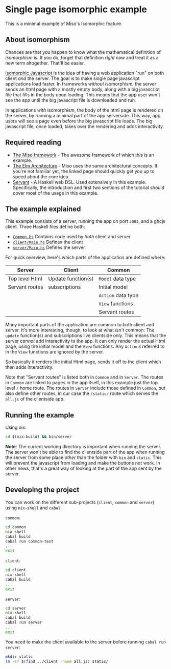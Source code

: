 # Single page isomorphic example
This is a minimal example of Miso's Isomorphic feature.

## About isomorphism
Chances are that you happen to know what the mathematical definition of *isomorphism* is. If you do, forget that definition *right now* and treat it as a new term altogether. That'll be easier.

[Isomorphic Javascript](https://en.wikipedia.org/wiki/Isomorphic_JavaScript) is the idea of having a web application "run" on both client *and* the server. The goal is to make single page javascript applications load faster. In frameworks *without* isomorphism, the server sends an html page with a mostly empty body, along with a big javascript file that fills in the body upon loading. This means that the app user won't see the app until the big javascript file is downloaded and run.

In applications *with* isomorphism, the body of the html page is rendered on the server, by running a minimal part of the app serverside. This way, app users will see a page even before the big javascript file loads. The big javascript file, once loaded, takes over the rendering and adds interactivity.

## Required reading

- [The Miso framework](https://haskell-miso.org/) - The awesome framework of which this is an example.
- [The Elm Architecture](https://guide.elm-lang.org/architecture/) - Miso uses the same architectural concepts. If you're not familiar yet, the linked page should quickly get you up to speed about the core idea.
- [Servant](http://haskell-servant.readthedocs.io/en/stable/) - A Haskell web DSL. Used extensively in this example. Specifically, the introduction and first two sections of the tutorial should cover most of the usage in this example.

## The example explained
This example consists of a server, running the app on port `3003`, and a ghcjs client. Three Haskell files define both:

- [`Common.hs`](common/Common.hs) Contains code used by *both* client and server
- [`client/Main.hs`](client/Main.hs) Defines the client
- [`server/Main.hs`](server/Main.hs) Defines the server

For quick overview, here's which parts of the application are defined where:

| Server         | Client             | Common             |
| -------------  | -------------      | -------------      |
| Top level Html | Update function(s) | `Model` data type  |
| Servant routes | subscriptions      | Initial model      |
|                |                    | `Action` data type |
|                |                    | `View` functions   |
|                |                    | Servant routes     |

Many important parts of the application are common to both client and server. It's more interesting, though, to look at what *isn't* common: The `update` function(s) and subscriptions live clientside only. This means that the server *cannot* add interactivity to the app. It can only render the actual Html page, using the initial model and the `View` functions. Any `Action`s referred to in the `View` functions are ignored by the server.

So basically it renders the initial Html page, sends it off to the client which then adds interactivity.

Note that "Servant routes" is listed both in `Common` and in `Server`. The routes in `Common` are linked to pages in the app itself, in this example just the top level `/` home route. The routes in `Server` include those defined in `Common`, but also define other routes, in our case the `/static/` route which serves the `all.js` of the clientside app.


## Running the example

Using nix:

```bash
cd $(nix-build) && bin/server
```

**Note**: The current working directory is important when running the server. The server won't be able to find the clientside part of the app when running the server from some place *other* than the folder with `bin` and `static`. This will prevent the javascript from loading and make the buttons not work. In other news, that's a great way of looking at the part of the app sent by the server.


## Developing the project

You can work on the different sub-projects (`client`, `common` and `server`) using `nix-shell` and `cabal`.

`common`:

```bash
cd common
nix-shell
cabal build
cabal run common-test
...
exit
```

`client`:

```bash
cd client
nix-shell
cabal build
...
exit
```

`server`:

```bash
cd server
nix-shell
cabal build
cabal run server
...
exit
```

You need to make the client available to the server before running `cabal run server`:

```bash
mkdir static
ln -sf $(find ../client -name all.js) static/
```
